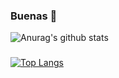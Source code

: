 ### Buenas 👋
![Anurag's github stats](https://github-readme-stats.vercel.app/api?username=EstebanEchandia&show_icons=true)
###
[![Top Langs](https://github-readme-stats.vercel.app/api/top-langs/?username=EstebanEchandia)](https://github.com/anuraghazra/github-readme-stats)

<!--
**EstebanEchandia/EstebanEchandia** is a ✨ _special_ ✨ repository because its `README.md` (this file) appears on your GitHub profile.

Here are some ideas to get you started:

- 🔭 I’m currently working on ...
- 🌱 I’m currently learning ...
- 👯 I’m looking to collaborate on ...
- 🤔 I’m looking for help with ...
- 💬 Ask me about ...
- 📫 How to reach me: ...
- 😄 Pronouns: ...
- ⚡ Fun fact: ...
-->
